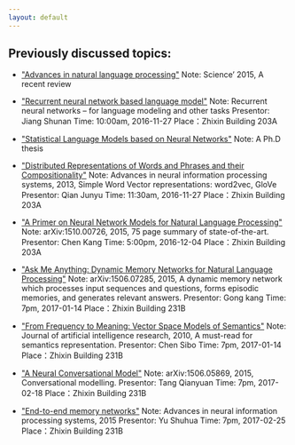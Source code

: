 ```yaml
---
layout: default
---
```


## Previously discussed topics:

- ["Advances in natural language processing"](http://science.sciencemag.org/content/349/6245/261)
Note: Science’ 2015, A recent review

- ["Recurrent neural network based language model"](http://www.fit.vutbr.cz/research/groups/speech/publi/2010/mikolov_interspeech2010_IS100722.pdf)
Note: Recurrent neural networks – for language modeling and other tasks
Presentor: Jiang Shunan
Time: 10:00am, 2016-11-27
Place：Zhixin Building 203A

- ["Statistical Language Models based on Neural Networks"](http://www.fit.vutbr.cz/~imikolov/rnnlm/thesis.pdf)
Note: A Ph.D thesis

- ["Distributed Representations of Words and Phrases and their Compositionality"](http://papers.nips.cc/paper/5021-distributed-representations-of-words-and-phrases-and-their-com.pdf)
Note: Advances in neural information processing systems, 2013, Simple Word Vector representations: word2vec, GloVe
Presentor: Qian Junyu
Time: 11:30am, 2016-11-27
Place：Zhixin Building 203A

- ["A Primer on Neural Network Models for Natural Language Processing"](https://arxiv.org/abs/1510.00726)
Note: arXiv:1510.00726, 2015, 75 page summary of state-of-the-art.
Presentor: Chen Kang
Time: 5:00pm, 2016-12-04
Place：Zhixin Building 203A

- ["Ask Me Anything: Dynamic Memory Networks for Natural Language Processing"](http://arxiv.org/abs/1506.07285)
Note: arXiv:1506.07285, 2015, A dynamic memory network which processes input sequences and questions, forms episodic memories, and generates relevant answers.
Presentor: Gong kang 
Time: 7pm, 2017-01-14
Place：Zhixin Building 231B

- ["From Frequency to Meaning: Vector Space Models of Semantics"](http://www.jair.org/media/2934/live-2934-4846-jair.pdf)
Note: Journal of artificial intelligence research, 2010, A must-read for semantics representation.
Presentor: Chen Sibo
Time: 7pm, 2017-01-14
Place：Zhixin Building 231B

- ["A Neural Conversational Model"](http://arxiv.org/abs/1506.05869)
Note: arXiv:1506.05869, 2015, Conversational modelling.
Presentor: Tang Qianyuan
Time: 7pm, 2017-02-18
Place：Zhixin Building 231B

- ["End-to-end memory networks"](http://papers.nips.cc/paper/5846-end-to-end-memory-networks.pdf)
Note: Advances in neural information processing systems, 2015
Presentor: Yu Shuhua Time: 7pm, 2017-02-25 
Place：Zhixin Building 231B

